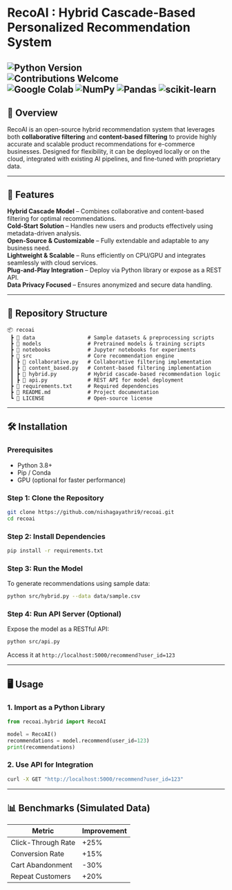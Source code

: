 # **RecoAI : Hybrid Cascade-Based Personalized Recommendation System**  

![Python Version](https://img.shields.io/badge/python-3.8%2B-blue?style=flat-square)  
![Contributions Welcome](https://img.shields.io/badge/contributions-welcome-brightgreen?style=flat-square)  
![Google Colab](https://img.shields.io/badge/Google%20Colab-%23F9A825.svg?style=for-the-badge&logo=googlecolab&logoColor=white)
![NumPy](https://img.shields.io/badge/numpy-%23013243.svg?style=for-the-badge&logo=numpy&logoColor=white)
![Pandas](https://img.shields.io/badge/pandas-%23150458.svg?style=for-the-badge&logo=pandas&logoColor=white)
![scikit-learn](https://img.shields.io/badge/scikit--learn-%23F7931E.svg?style=for-the-badge&logo=scikit-learn&logoColor=white)
---

## **📌 Overview**  
RecoAI is an open-source hybrid recommendation system that leverages both **collaborative filtering** and **content-based filtering** to provide highly accurate and scalable product recommendations for e-commerce businesses. Designed for flexibility, it can be deployed locally or on the cloud, integrated with existing AI pipelines, and fine-tuned with proprietary data.

---

## **🚀 Features**  
**Hybrid Cascade Model** – Combines collaborative and content-based filtering for optimal recommendations.  
**Cold-Start Solution** – Handles new users and products effectively using metadata-driven analysis.  
**Open-Source & Customizable** – Fully extendable and adaptable to any business need.  
**Lightweight & Scalable** – Runs efficiently on CPU/GPU and integrates seamlessly with cloud services.  
**Plug-and-Play Integration** – Deploy via Python library or expose as a REST API.  
**Data Privacy Focused** – Ensures anonymized and secure data handling.  

---

## **📂 Repository Structure**  
```plaintext
📦 recoai
 ┣ 📂 data                 # Sample datasets & preprocessing scripts
 ┣ 📂 models               # Pretrained models & training scripts
 ┣ 📂 notebooks            # Jupyter notebooks for experiments
 ┣ 📂 src                  # Core recommendation engine
 ┃ ┣ 📜 collaborative.py   # Collaborative filtering implementation
 ┃ ┣ 📜 content_based.py   # Content-based filtering implementation
 ┃ ┣ 📜 hybrid.py          # Hybrid cascade-based recommendation logic
 ┃ ┣ 📜 api.py             # REST API for model deployment
 ┣ 📜 requirements.txt     # Required dependencies
 ┣ 📜 README.md            # Project documentation
 ┗ 📜 LICENSE              # Open-source license
```

---

## **🛠 Installation**  
### **Prerequisites**  
- Python 3.8+  
- Pip / Conda  
- GPU (optional for faster performance)  

### **Step 1: Clone the Repository**  
```bash
git clone https://github.com/nishagayathri9/recoai.git
cd recoai
```

### **Step 2: Install Dependencies**  
```bash
pip install -r requirements.txt
```

### **Step 3: Run the Model**  
To generate recommendations using sample data:  
```bash
python src/hybrid.py --data data/sample.csv
```

### **Step 4: Run API Server (Optional)**  
Expose the model as a RESTful API:  
```bash
python src/api.py
```
Access it at `http://localhost:5000/recommend?user_id=123`

---

## **🖥️ Usage**  
### **1. Import as a Python Library**  
```python
from recoai.hybrid import RecoAI

model = RecoAI()
recommendations = model.recommend(user_id=123)
print(recommendations)
```

### **2. Use API for Integration**  
```bash
curl -X GET "http://localhost:5000/recommend?user_id=123"
```

---

## **📊 Benchmarks (Simulated Data)**
| Metric                | Improvement |
|-----------------------|------------|
| Click-Through Rate   | +25%       |
| Conversion Rate      | +15%       |
| Cart Abandonment     | -30%       |
| Repeat Customers    | +20%       |

